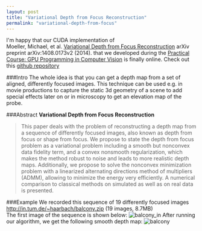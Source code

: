 ```yaml
---
layout: post
title: "Variational Depth from Focus Reconstruction"
permalink: "variational-depth-from-focus"
---
```


I'm happy that our CUDA implementation of  
Moeller, Michael, et al. [Variational Depth from Focus Reconstruction](http://arxiv.org/pdf/1408.0173v2.pdf) arXiv preprint arXiv:1408.0173v2 (2014).
that we developed during the [Practical Course: GPU Programming in Computer Vision](http://vision.in.tum.de/teaching/ss2014/gpucourse_ss2014) is finally online. Check out this [github repository](https://github.com/adrelino/variational-depth-from-focus)

###Intro
The whole idea is that you can get a depth map from a set of aligned, differently focused images. This technique can be used e.g. in movie productions to capture the static 3d geometry of a scene to add special effects later on or in microscopy to get an elevation map of the probe.

###Abstract
**Variational Depth from Focus Reconstruction**
>This paper deals with the problem of reconstructing a depth map from a sequence of differently focused images, also known as depth from focus or shape from focus. We propose to state the depth from focus problem as a variational problem including a smooth but nonconvex data fidelity term, and a convex nonsmooth regularization, which makes the method robust to noise and leads to more realistic depth maps. Additionally, we propose to solve the nonconvex minimization problem with a linearized alternating directions method of multipliers (ADMM), allowing to minimize the energy very efficiently. A numerical comparison to classical methods on simulated as well as on real data is presented.

###Example
We recorded this sequence of 19 differently focused images http://in.tum.de/~haarbach/balcony.zip (19 images, 8.7MB)  
The first image of the sequence is shown below:
![balcony_in](http://home.in.tum.de/~haarbach/balcony_0002.jpg)
After running our algorithm, we get the following smooth depth map:
![balcony](https://raw.githubusercontent.com/adrelino/variational-depth-from-focus/master/samples/results/balcony.png)




